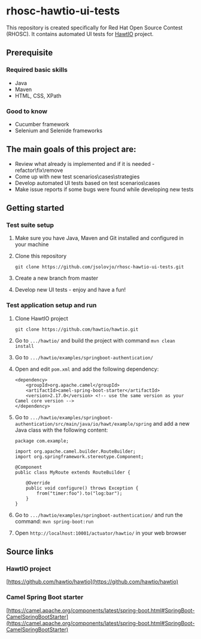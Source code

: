 # rhosc-hawtio-ui-tests
This repository is created specifically for Red Hat Open Source Contest (RHOSC). It contains automated UI tests for [HawtIO](https://hawt.io/) project.

## Prerequisite
### Required basic skills
- Java
- Maven
- HTML, CSS, XPath

### Good to know 
- Cucumber framework
- Selenium and Selenide frameworks

## The main goals of this project are:
- Review what already is implemented and if it is needed - refactor\fix\remove
- Come up with new test scenarios\cases\strategies
- Develop automated UI tests based on test scenarios\cases
- Make issue reports if some bugs were found while developing new tests

## Getting started
### Test suite setup
1. Make sure you have Java, Maven and Git installed and configured in your machine

2. Clone this repository
    ```
    git clone https://github.com/jsolovjo/rhosc-hawtio-ui-tests.git
    ```
3. Create a new branch from master

4. Develop new UI tests - enjoy and have a fun!

### Test application setup and run
1. Clone HawtIO project
    ```
    git clone https://github.com/hawtio/hawtio.git
    ```
    
2. Go to `.../hawtio/` and build the project with command `mvn clean install`    

3. Go to `.../hawtio/examples/springboot-authentication/`

4. Open and edit `pom.xml` and add the following dependency:
    ```
    <dependency>
        <groupId>org.apache.camel</groupId>
        <artifactId>camel-spring-boot-starter</artifactId>
        <version>2.17.0</version> <!-- use the same version as your Camel core version -->
    </dependency>
    ```
    
5. Go to `.../hawtio/examples/springboot-authentication/src/main/java/io/hawt/example/spring` and add a new Java class with the following content:
    ```
    package com.example;

    import org.apache.camel.builder.RouteBuilder;
    import org.springframework.stereotype.Component;

    @Component
    public class MyRoute extends RouteBuilder {

        @Override
        public void configure() throws Exception {
            from("timer:foo").to("log:bar");
        }
    }
    ```
    
6. Go to `.../hawtio/examples/springboot-authentication/` and run the command: `mvn spring-boot:run`

7. Open `http://localhost:10001/actuator/hawtio/` in your web browser

## Source links
### HawtIO project
[https://github.com/hawtio/hawtio](https://github.com/hawtio/hawtio)

### Camel Spring Boot starter
[https://camel.apache.org/components/latest/spring-boot.html#SpringBoot-CamelSpringBootStarter](https://camel.apache.org/components/latest/spring-boot.html#SpringBoot-CamelSpringBootStarter)
